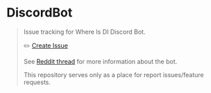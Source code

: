 # DiscordBot

>Issue tracking for Where Is DI Discord Bot. 
>
> ✏️ [Create Issue](https://github.com/johan-sorman/DiscordBot/issues/new)
>
> See [Reddit thread](https://www.reddit.com/r/ffxi/comments/10bueul/discord_bot_where_is_domain_invasion/) for more information about the bot. 
> 
> This repository serves only as a place for report issues/feature requests.


